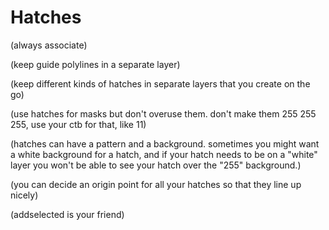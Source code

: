 # Hatches

(always associate)

(keep guide polylines in a separate layer)

(keep different kinds of hatches in separate layers that you create on the go)

(use hatches for masks but don't overuse them. don't make them 255 255 255, use your ctb for that, like 11)

(hatches can have a pattern and a background. sometimes you might want a white background for a hatch, and if your hatch needs to be on a "white" layer you won't be able to see your hatch over the "255" background.)

(you can decide an origin point for all your hatches so that they line up nicely)

(addselected is your friend)